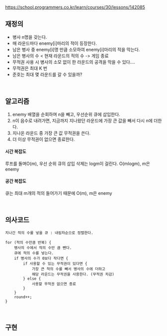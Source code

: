 https://school.programmers.co.kr/learn/courses/30/lessons/142085

 

## 재정의
- 병사 n명을 갖는다.
- 매 라운드마다 enemy[i]마리의 적이 등장한다.
- 남은 병사 중 enemy[i]명 만큼 소모하여 enemy[i]마리의 적을 막는다.
- 남은 병사의 수 < 현재 라운드의 적의 수  -> 게임 종료
- 무적권 사용 시 병사의 소모 없이 한 라운드의 공격을 막을 수 있다....
- 무적권은 최대 K 번
- 준호는 최대 몇 라운드를 갈 수 있을까?


<br>

## 알고리즘
1. enemy 배열을 순회하며 n을 빼고, 우선순위 큐에 삽입한다.
2. n이 음수로 내려가면, 지금까지 지나왔던 라운드에 가장 큰 값을 빼서 다시 n에 더한다.
3. 지나온 라운드 중 가장 큰 값 무적권을 쓴다.
4. 더 이상 무적권이 없으면 종료한다.





#### 시간 복잡도 
루프를 돌며O(m), 우선 순위 큐의 삽입 삭제는 logm이 걸린다. O(mlogm), m은 enemy  


#### 공간 복잡도 
큐는 최대 m개의 적의 들어가기 때문에 O(m), m은 enemy



<br>

## 의사코드
```
지나간 적의 수를 넣을 큐 : 내림차순으로 정렬한다.

for (적의 수만큼 반복) {
    병사의 수에서 적의 수만 큼 뺀다.
    큐에 적의 수를 넣는다.
    if 병사의 수가 0보다 작다면 {
        if 사용할 수 있는 무적권이 있다면 {
            가장 큰 적의 수를 빼서 병사의 수에 더하고
            해당 라운드는 무적권을 사용한다. (무적권 차감)
        } else {
            사용할 무적권 없으면 종료
        } 
    }
    round++;
}
```


<br>

## 구현
